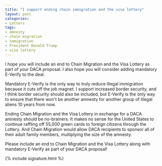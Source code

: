 ```yaml
---
title: "I support ending chain immigration and the visa lottery"
layout: post
categories:
- Letters
tags:
- amnesty
- chain migration
- immigration
- President Donald Trump
- visa lottery
---
```


I hope you will include an end to Chain Migration and the Visa Lottery as part of your DACA proposal. I also hope you will consider adding mandatory E-Verify to the deal.

Mandatory E-Verify is the only way to truly reduce illegal immigration because it cuts off the job magnet. I support increased border security, and I think border security should also be included, but E-Verify is the only way to ensure that there won't be another amnesty for another group of illegal aliens 10 years from now.

Ending Chain Migration and the Visa Lottery in exchange for a DACA amnesty should be no-brainers. It makes no sense for the United States to continue raffling off 55,000 green cards to foreign citizens through the Lottery. And Chain Migration would allow DACA recipients to sponsor all of their adult family members, multiplying the size of the amnesty.

Please include an end to Chain Migration and the Visa Lottery along with mandatory E-Verify as part of your DACA proposal!

{% include signature.html %}
